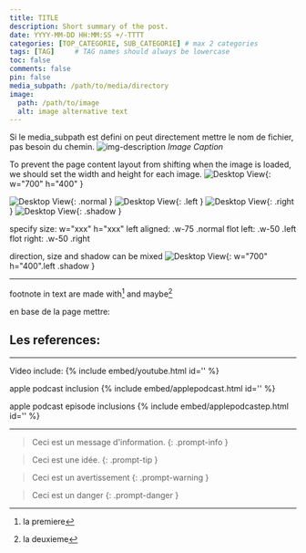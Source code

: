```yaml
---
title: TITLE
description: Short summary of the post.
date: YYYY-MM-DD HH:MM:SS +/-TTTT
categories: [TOP_CATEGORIE, SUB_CATEGORIE] # max 2 categories
tags: [TAG]     # TAG names should always be lowercase
toc: false
comments: false
pin: false
media_subpath: /path/to/media/directory
image:
  path: /path/to/image
  alt: image alternative text
---
```


Si le media_subpath est defini on peut directement mettre le nom de fichier, pas besoin du chemin.
![img-description](img.extension) _Image Caption_

To prevent the page content layout from shifting when the image is loaded, we should set the width and height for each image.
![Desktop View](/assets/img/sample/mockup.png){: w="700" h="400" }

![Desktop View](/assets/img/sample/mockup.png){: .normal }
![Desktop View](/assets/img/sample/mockup.png){: .left }
![Desktop View](/assets/img/sample/mockup.png){: .right }
![Desktop View](/assets/img/sample/mockup.png){: .shadow }

specify size: w="xxx" h="xxx"
left aligned: .w-75 .normal
flot left: .w-50 .left
flot right: .w-50 .right

direction, size and shadow can be mixed
![Desktop View](/path/to/image){: w="700" h="400".left .shadow }

---

footnote in text are made with[^footnote1] and maybe[^footnote2]

en base de la page mettre: 
## Les references:
[^footnote1]: la premiere
[^footnote2]: la deuxieme
---

Video include:
{% include embed/youtube.html id='' %}

apple podcast inclusion
{% include embed/applepodcast.html id='' %}

apple podcast episode inclusions
{% include embed/applepodcastep.html id='' %}

---

> Ceci est un message d'information.
{: .prompt-info }

> Ceci est une idée.
{: .prompt-tip }

> Ceci est un avertissement
{: .prompt-warning }

> Ceci est un danger
{: .prompt-danger }
